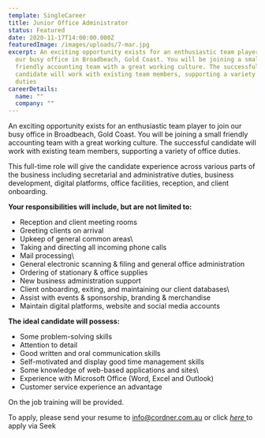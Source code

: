 ```yaml
---
template: SingleCareer
title: Junior Office Administrator
status: Featured
date: 2020-11-17T14:00:00.000Z
featuredImage: /images/uploads/7-mar.jpg
excerpt: An exciting opportunity exists for an enthusiastic team player to join
  our busy office in Broadbeach, Gold Coast. You will be joining a small
  friendly accounting team with a great working culture. The successful
  candidate will work with existing team members, supporting a variety of office
  duties
careerDetails:
  name: ""
  company: ""
---
```

An exciting opportunity exists for an enthusiastic team player to join our busy office in Broadbeach, Gold Coast. You will be joining a small friendly accounting team with a great working culture. The successful candidate will work with existing team members, supporting a variety of office duties.

This full-time role will give the candidate experience across various parts of the business including secretarial and administrative duties, business development, digital platforms, office facilities, reception, and client onboarding. 

**Your responsibilities will include, but are not limited to:**

- Reception and client meeting rooms
- Greeting clients on arrival 
- Upkeep of general common areas\
- Taking and directing all incoming phone calls
- Mail processing\
- General electronic scanning & filing and general office administration
- Ordering of stationary & office supplies
- New business administration support 
- Client onboarding, exiting, and maintaining our client databases\
- Assist with events & sponsorship, branding & merchandise
- Maintain digital platforms, website and social media accounts

**The ideal candidate will possess:**

- Some problem-solving skills
- Attention to detail
- Good written and oral communication skills
- Self-motivated and display good time management skills
- Some knowledge of web-based applications and sites\
- Experience with Microsoft Office (Word, Excel and Outlook)
- Customer service experience an advantage

On the job training will be provided.

To apply, please send your resume to info@cordner.com.au or click [*here* ](https://www.seek.com.au/job/52506019?type=promoted#searchRequestToken=30043df8-302b-4333-b5f8-35e28b3cfaf9)to apply via Seek